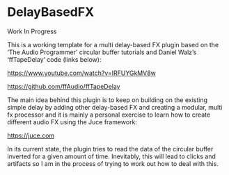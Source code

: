 # DelayBasedFX

Work In Progress 

This is a working template for a multi delay-based FX plugin based on the ‘The Audio Programmer’ circular buffer tutorials and Daniel Walz’s ‘ffTapeDelay’ code (links below):

https://www.youtube.com/watch?v=IRFUYGkMV8w

https://github.com/ffAudio/ffTapeDelay

The main idea behind this plugin is to keep on building on the existing simple delay by adding other delay-based FX and creating a modular, multi fx processor and it is mainly a personal exercise to learn how to create different audio FX using the Juce framework:

https://juce.com

In its current state, the plugin tries to read the data of the circular buffer inverted for a given amount of time. Inevitably, this will lead to clicks and artifacts so I am in the process of trying to work out how to deal with this.

